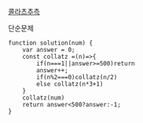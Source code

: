 [콜라츠추측](https://programmers.co.kr/learn/courses/30/lessons/12943)

단순문제

```JS
function solution(num) {
    var answer = 0;
    const collatz =(n)=>{
        if(n===1||answer>=500)return
        answer++;
        if(n%2===0)collatz(n/2)
        else collatz(n*3+1)
    }
    collatz(num)
    return answer<500?answer:-1;
}
```